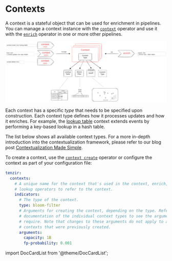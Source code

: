 # Contexts

A context is a stateful object that can be used for enrichment in pipelines. You
can manage a context instance with the [`context`](operators/context.md)
operator and use it with the [`enrich`](operators/enrich.md) operator in one or
more other pipelines.

![Contextualization](contextualization.excalidraw.svg)

Each context has a specific *type* that needs to be specified upon construction.
Each context type defines how it processes updates and how it enriches. For
example, the [lookup table](contexts/lookup-table.md) context extends events
by performing a key-based lookup in a hash table.

The list below shows all available context types. For a more in-depth
introduction into the contextualization framework, please refer to our blog post
[Contextualization Made Simple](/blog/contextualization-made-simple).

To create a context, use the [`context create`](operators/context.md) operator
or configure the context as part of your configuration file:

```yaml {0} title="<prefix>/etc/tenzir/tenzir.yaml"
tenzir:
  contexts:
    # A unique name for the context that's used in the context, enrich, and
    # lookup operators to refer to the context.
    indicators:
      # The type of the context.
      type: bloom-filter
      # Arguments for creating the context, depending on the type. Refer to the
      # documentation of the individual context types to see the arguments they
      # require. Note that changes to these arguments do not apply to any
      # contexts that were previously created.
      arguments:
        capacity: 1B
        fp-probability: 0.001
```

import DocCardList from '@theme/DocCardList';

<DocCardList />
